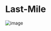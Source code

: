 # Last-Mile

![image](https://github.com/user-attachments/assets/60197b89-1b00-4d0f-8e1d-5778d349aa25)
